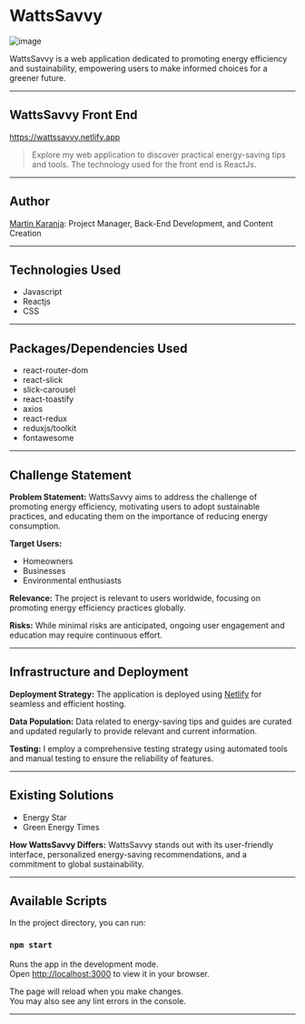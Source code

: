 # WattsSavvy

![image](https://github.com/kanja23/WattsSavvy/assets/95163330/72579bca-60d7-403b-9b4b-6ffd1880550a)


WattsSavvy is a web application dedicated to promoting energy efficiency and sustainability, empowering users to make informed choices for a greener future.

---

## WattsSavvy Front End

<https://wattssavvy.netlify.app>

> Explore my web application to discover practical energy-saving tips and tools. The technology used for the front end is ReactJs.

---

## Author

[Martin Karanja](https://github.com/martinkaranja): Project Manager, Back-End Development, and Content Creation

---

## Technologies Used

- Javascript
- Reactjs
- CSS

---

## Packages/Dependencies Used

- react-router-dom
- react-slick
- slick-carousel
- react-toastify
- axios
- react-redux
- reduxjs/toolkit
- fontawesome

---

## Challenge Statement

**Problem Statement:**
WattsSavvy aims to address the challenge of promoting energy efficiency, motivating users to adopt sustainable practices, and educating them on the importance of reducing energy consumption.

**Target Users:**
- Homeowners
- Businesses
- Environmental enthusiasts

**Relevance:**
The project is relevant to users worldwide, focusing on promoting energy efficiency practices globally.

**Risks:**
While minimal risks are anticipated, ongoing user engagement and education may require continuous effort.

---

## Infrastructure and Deployment

**Deployment Strategy:**
The application is deployed using [Netlify](https://www.netlify.com/) for seamless and efficient hosting.

**Data Population:**
Data related to energy-saving tips and guides are curated and updated regularly to provide relevant and current information.

**Testing:**
I employ a comprehensive testing strategy using automated tools and manual testing to ensure the reliability of features.

---

## Existing Solutions

- Energy Star
- Green Energy Times

**How WattsSavvy Differs:**
WattsSavvy stands out with its user-friendly interface, personalized energy-saving recommendations, and a commitment to global sustainability.

---

## Available Scripts

In the project directory, you can run:

### `npm start`

Runs the app in the development mode.\
Open [http://localhost:3000](http://localhost:3000) to view it in your browser.

The page will reload when you make changes.\
You may also see any lint errors in the console.

---
